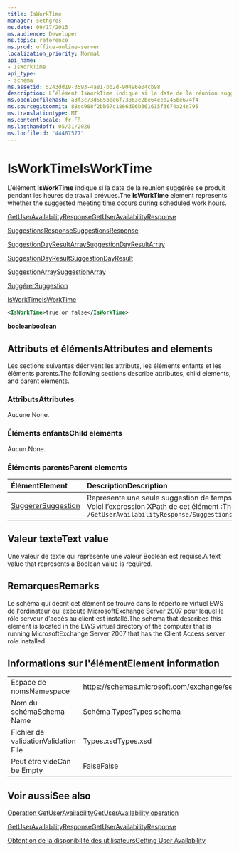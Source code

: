 ```yaml
---
title: IsWorkTime
manager: sethgros
ms.date: 09/17/2015
ms.audience: Developer
ms.topic: reference
ms.prod: office-online-server
localization_priority: Normal
api_name:
- IsWorkTime
api_type:
- schema
ms.assetid: 5243dd19-3593-4a81-bb2d-90496e04cb98
description: L’élément IsWorkTime indique si la date de la réunion suggérée se produit pendant les heures de travail prévues.
ms.openlocfilehash: a3f3c73d585bee6f73863e2be64eea245be674f4
ms.sourcegitcommit: 88ec988f2bb67c1866d06b361615f3674a24e795
ms.translationtype: MT
ms.contentlocale: fr-FR
ms.lasthandoff: 05/31/2020
ms.locfileid: "44467577"
---
```

# <a name="isworktime"></a><span data-ttu-id="e54f5-103">IsWorkTime</span><span class="sxs-lookup"><span data-stu-id="e54f5-103">IsWorkTime</span></span>

<span data-ttu-id="e54f5-104">L’élément **IsWorkTime** indique si la date de la réunion suggérée se produit pendant les heures de travail prévues.</span><span class="sxs-lookup"><span data-stu-id="e54f5-104">The **IsWorkTime** element represents whether the suggested meeting time occurs during scheduled work hours.</span></span> 
  
[<span data-ttu-id="e54f5-105">GetUserAvailabilityResponse</span><span class="sxs-lookup"><span data-stu-id="e54f5-105">GetUserAvailabilityResponse</span></span>](getuseravailabilityresponse.md)
  
[<span data-ttu-id="e54f5-106">SuggestionsResponse</span><span class="sxs-lookup"><span data-stu-id="e54f5-106">SuggestionsResponse</span></span>](suggestionsresponse.md)
  
[<span data-ttu-id="e54f5-107">SuggestionDayResultArray</span><span class="sxs-lookup"><span data-stu-id="e54f5-107">SuggestionDayResultArray</span></span>](suggestiondayresultarray.md)
  
[<span data-ttu-id="e54f5-108">SuggestionDayResult</span><span class="sxs-lookup"><span data-stu-id="e54f5-108">SuggestionDayResult</span></span>](suggestiondayresult.md)
  
[<span data-ttu-id="e54f5-109">SuggestionArray</span><span class="sxs-lookup"><span data-stu-id="e54f5-109">SuggestionArray</span></span>](suggestionarray.md)
  
[<span data-ttu-id="e54f5-110">Suggérer</span><span class="sxs-lookup"><span data-stu-id="e54f5-110">Suggestion</span></span>](suggestion.md)
  
[<span data-ttu-id="e54f5-111">IsWorkTime</span><span class="sxs-lookup"><span data-stu-id="e54f5-111">IsWorkTime</span></span>](isworktime.md)
  
```xml
<IsWorkTime>true or false</IsWorkTime>
```

 <span data-ttu-id="e54f5-112">**boolean**</span><span class="sxs-lookup"><span data-stu-id="e54f5-112">**boolean**</span></span>
## <a name="attributes-and-elements"></a><span data-ttu-id="e54f5-113">Attributs et éléments</span><span class="sxs-lookup"><span data-stu-id="e54f5-113">Attributes and elements</span></span>

<span data-ttu-id="e54f5-114">Les sections suivantes décrivent les attributs, les éléments enfants et les éléments parents.</span><span class="sxs-lookup"><span data-stu-id="e54f5-114">The following sections describe attributes, child elements, and parent elements.</span></span>
  
### <a name="attributes"></a><span data-ttu-id="e54f5-115">Attributs</span><span class="sxs-lookup"><span data-stu-id="e54f5-115">Attributes</span></span>

<span data-ttu-id="e54f5-116">Aucune.</span><span class="sxs-lookup"><span data-stu-id="e54f5-116">None.</span></span>
  
### <a name="child-elements"></a><span data-ttu-id="e54f5-117">Éléments enfants</span><span class="sxs-lookup"><span data-stu-id="e54f5-117">Child elements</span></span>

<span data-ttu-id="e54f5-118">Aucun.</span><span class="sxs-lookup"><span data-stu-id="e54f5-118">None.</span></span>
  
### <a name="parent-elements"></a><span data-ttu-id="e54f5-119">Éléments parents</span><span class="sxs-lookup"><span data-stu-id="e54f5-119">Parent elements</span></span>

|<span data-ttu-id="e54f5-120">**Élément**</span><span class="sxs-lookup"><span data-stu-id="e54f5-120">**Element**</span></span>|<span data-ttu-id="e54f5-121">**Description**</span><span class="sxs-lookup"><span data-stu-id="e54f5-121">**Description**</span></span>|
|:-----|:-----|
|[<span data-ttu-id="e54f5-122">Suggérer</span><span class="sxs-lookup"><span data-stu-id="e54f5-122">Suggestion</span></span>](suggestion.md) <br/> |<span data-ttu-id="e54f5-123">Représente une seule suggestion de temps de réunion.</span><span class="sxs-lookup"><span data-stu-id="e54f5-123">Represents a single meeting time suggestion.</span></span>  <br/> <span data-ttu-id="e54f5-124">Voici l’expression XPath de cet élément :</span><span class="sxs-lookup"><span data-stu-id="e54f5-124">The following is the XPath expression to this element:</span></span>  <br/>  `/GetUserAvailabilityResponse/SuggestionsResponse/SuggestionDayResultArray/SuggestionDayResult[i]/SuggestionArray/Suggestion[i]` <br/> |
   
## <a name="text-value"></a><span data-ttu-id="e54f5-125">Valeur texte</span><span class="sxs-lookup"><span data-stu-id="e54f5-125">Text value</span></span>

<span data-ttu-id="e54f5-126">Une valeur de texte qui représente une valeur Boolean est requise.</span><span class="sxs-lookup"><span data-stu-id="e54f5-126">A text value that represents a Boolean value is required.</span></span>
  
## <a name="remarks"></a><span data-ttu-id="e54f5-127">Remarques</span><span class="sxs-lookup"><span data-stu-id="e54f5-127">Remarks</span></span>

<span data-ttu-id="e54f5-128">Le schéma qui décrit cet élément se trouve dans le répertoire virtuel EWS de l'ordinateur qui exécute MicrosoftExchange Server 2007 pour lequel le rôle serveur d'accès au client est installé.</span><span class="sxs-lookup"><span data-stu-id="e54f5-128">The schema that describes this element is located in the EWS virtual directory of the computer that is running MicrosoftExchange Server 2007 that has the Client Access server role installed.</span></span>
  
## <a name="element-information"></a><span data-ttu-id="e54f5-129">Informations sur l'élément</span><span class="sxs-lookup"><span data-stu-id="e54f5-129">Element information</span></span>

|||
|:-----|:-----|
|<span data-ttu-id="e54f5-130">Espace de noms</span><span class="sxs-lookup"><span data-stu-id="e54f5-130">Namespace</span></span>  <br/> |https://schemas.microsoft.com/exchange/services/2006/types  <br/> |
|<span data-ttu-id="e54f5-131">Nom du schéma</span><span class="sxs-lookup"><span data-stu-id="e54f5-131">Schema Name</span></span>  <br/> |<span data-ttu-id="e54f5-132">Schéma Types</span><span class="sxs-lookup"><span data-stu-id="e54f5-132">Types schema</span></span>  <br/> |
|<span data-ttu-id="e54f5-133">Fichier de validation</span><span class="sxs-lookup"><span data-stu-id="e54f5-133">Validation File</span></span>  <br/> |<span data-ttu-id="e54f5-134">Types.xsd</span><span class="sxs-lookup"><span data-stu-id="e54f5-134">Types.xsd</span></span>  <br/> |
|<span data-ttu-id="e54f5-135">Peut être vide</span><span class="sxs-lookup"><span data-stu-id="e54f5-135">Can be Empty</span></span>  <br/> |<span data-ttu-id="e54f5-136">False</span><span class="sxs-lookup"><span data-stu-id="e54f5-136">False</span></span>  <br/> |
   
## <a name="see-also"></a><span data-ttu-id="e54f5-137">Voir aussi</span><span class="sxs-lookup"><span data-stu-id="e54f5-137">See also</span></span>



[<span data-ttu-id="e54f5-138">Opération GetUserAvailability</span><span class="sxs-lookup"><span data-stu-id="e54f5-138">GetUserAvailability operation</span></span>](getuseravailability-operation.md)
  
[<span data-ttu-id="e54f5-139">GetUserAvailabilityResponse</span><span class="sxs-lookup"><span data-stu-id="e54f5-139">GetUserAvailabilityResponse</span></span>](getuseravailabilityresponse.md)


[<span data-ttu-id="e54f5-140">Obtention de la disponibilité des utilisateurs</span><span class="sxs-lookup"><span data-stu-id="e54f5-140">Getting User Availability</span></span>](https://msdn.microsoft.com/library/d4133fcb-9b0f-4e6b-aadf-a389da83516a%28Office.15%29.aspx)

